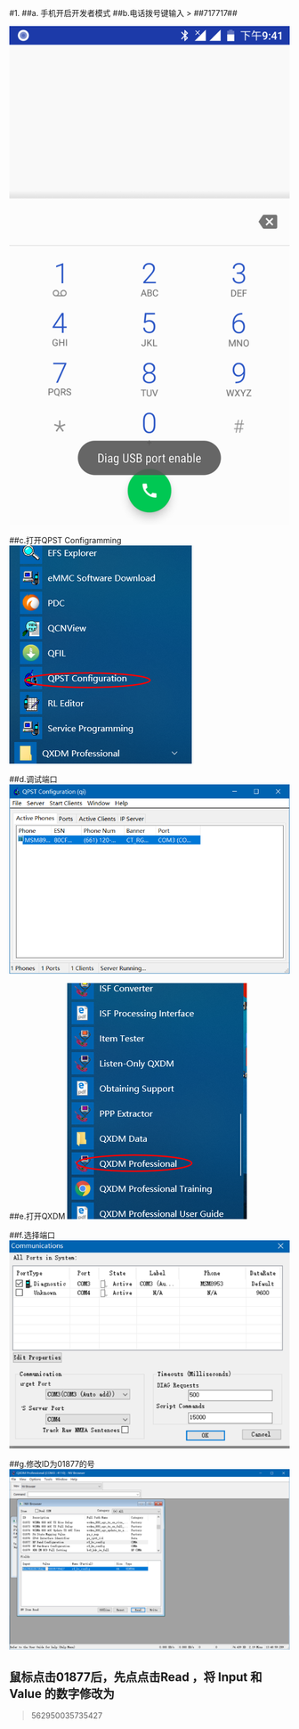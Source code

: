 #1.
##a. 手机开启开发者模式
##b.电话拨号键输入 
     > *#*#717717#*#*

![](https://raw.githubusercontent.com/wonderil/Xiaomi-A1-CDMA-gsm-support/master/image/Screenshot_20180501-214139.png)

##c.打开QPST Configramming
![](https://raw.githubusercontent.com/wonderil/Xiaomi-A1-CDMA-gsm-support/master/image/Snipaste_2018-05-01_13-44-27.png)

##d.调试端口
![](https://raw.githubusercontent.com/wonderil/Xiaomi-A1-CDMA-gsm-support/master/image/Snipaste_2018-05-01_13-45-26.png)

##e.打开QXDM
![](https://raw.githubusercontent.com/wonderil/Xiaomi-A1-CDMA-gsm-support/master/image/Snipaste_2018-05-01_13-47-34.png)

##f.选择端口
![](https://raw.githubusercontent.com/wonderil/Xiaomi-A1-CDMA-gsm-support/master/image/Snipaste_2018-05-01_13-48-33.png)

##g.修改ID为01877的号
![](https://raw.githubusercontent.com/wonderil/Xiaomi-A1-CDMA-gsm-support/master/image/Snipaste_2018-05-01_13-50-33.png)

## 鼠标点击01877后，先点点击Read  ，将 Input 和 Value 的数字修改为
> 562950035735427